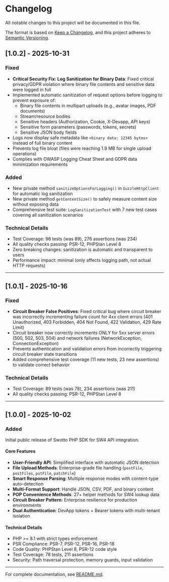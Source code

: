 # Changelog

All notable changes to this project will be documented in this file.

The format is based on [Keep a Changelog](https://keepachangelog.com/en/1.0.0/),
and this project adheres to [Semantic Versioning](https://semver.org/spec/v2.0.0.html).

## [1.0.2] - 2025-10-31

### Fixed

- **Critical Security Fix: Log Sanitization for Binary Data**: Fixed critical privacy/GDPR violation where binary file contents and sensitive data were logged in full
- Implemented automatic sanitization of request options before logging to prevent exposure of:
  - Binary file contents in multipart uploads (e.g., avatar images, PDF documents)
  - Stream/resource bodies
  - Sensitive headers (Authorization, Cookie, X-Devapp, API keys)
  - Sensitive form parameters (passwords, tokens, secrets)
  - Sensitive JSON body fields
- Logs now display safe metadata like `<binary data: 12345 bytes>` instead of full binary content
- Prevents log file bloat (files were reaching 1.9 MB for single upload operations)
- Complies with OWASP Logging Cheat Sheet and GDPR data minimization requirements

### Added

- New private method `sanitizeOptionsForLogging()` in `GuzzleHttpClient` for automatic log sanitization
- New private method `getContentSize()` to safely measure content size without exposing data
- Comprehensive test suite: `LogSanitizationTest` with 7 new test cases covering all sanitization scenarios

### Technical Details

- Test Coverage: 96 tests (was 89), 276 assertions (was 234)
- All quality checks passing: PSR-12, PHPStan Level 8
- Zero breaking changes: sanitization is automatic and transparent to users
- Performance impact: minimal (only affects logging path, not actual HTTP requests)

---

## [1.0.1] - 2025-10-16

### Fixed

- **Circuit Breaker False Positives**: Fixed critical bug where circuit breaker was incorrectly incrementing failure count for 4xx client errors (401 Unauthorized, 403 Forbidden, 404 Not Found, 422 Validation, 429 Rate Limit)
- Circuit breaker now correctly increments ONLY for 5xx server errors (500, 502, 503, 504) and network failures (NetworkException, ConnectionException)
- Prevents authentication and validation errors from incorrectly triggering circuit breaker state transitions
- Added comprehensive test coverage (11 new tests, 23 new assertions) to validate correct behavior

### Technical Details

- Test Coverage: 89 tests (was 78), 234 assertions (was 211)
- All quality checks passing: PSR-12, PHPStan Level 8

---

## [1.0.0] - 2025-10-02

### Added

Initial public release of Swotto PHP SDK for SW4 API integration.

#### Core Features
- **User-Friendly API**: Simplified interface with automatic JSON detection
- **File Upload Methods**: Enterprise-grade file handling (`postFile`, `postFiles`, `putFile`, `patchFile`)
- **Smart Response Parsing**: Multiple response modes with content-type auto-detection
- **Multi-Format Support**: Handle JSON, CSV, PDF, and binary content
- **POP Convenience Methods**: 27+ helper methods for SW4 lookup data
- **Circuit Breaker Pattern**: Enterprise resilience for production environments
- **Dual Authentication**: DevApp tokens + Bearer tokens with multi-tenant isolation

#### Technical Details
- PHP >= 8.1 with strict types enforcement
- PSR Compliance: PSR-7, PSR-12, PSR-16, PSR-18
- Code Quality: PHPStan Level 8, PSR-12 code style
- Test Coverage: 78 tests, 211 assertions
- Security: Path traversal protection, memory guards, input validation

---

For complete documentation, see [README.md](README.md).
